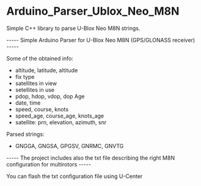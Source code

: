 # Arduino_Parser_Ublox_Neo_M8N
Simple C++ library to parse U-Blox Neo M8N strings. 

----- Simple Arduino Parser for U-Blox Neo M8N (GPS/GLONASS receiver) -----

Some of the obtained info:
 - altitude, latitude, altitude
 - fix type
 - satellites in view 
 - setellites in use
 - pdop, hdop, vdop, dop Age
 - date, time
 - speed, course, knots
 - speed_age, course_age, knots_age
 - satellite: prn, elevation, azimuth, snr
 
Parsed strings:
 - GNGGA, GNGSA, GPGSV, GNRMC, GNVTG
 
 
----- The project includes also the txt file describing the right M8N configuration for multirotors -----

You can flash the txt configuration file using U-Center
